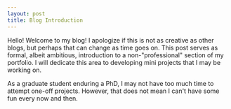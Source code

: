 ```yaml
---
layout: post
title: Blog Introduction
---
```


Hello! Welcome to my blog! I apologize if this is not as creative as other blogs, but perhaps that can change as time goes on. 
This post serves as formal, albeit ambitious, introduction to a non-"professional" section of my portfolio.
I will dedicate this area to developing mini projects that I may be working on. 

As a graduate student enduring a PhD, I may not have too much time to attempt one-off projects. However, that does not mean I can't have some fun every now and then. 
